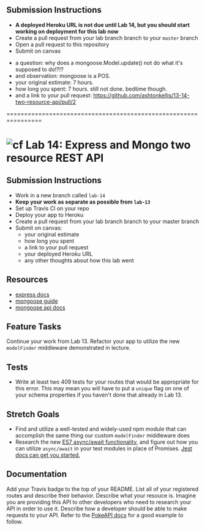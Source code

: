 ## Submission Instructions
* **A deployed Heroku URL is not due until Lab 14, but you should start working on deployment for this lab now** 
* Create a pull request from your lab branch branch to your `master` branch
* Open a pull request to this repository
* Submit on canvas 
- a question:  why does a mongoose.Model.update() not do what it's supposed to do!?!?
- and observation: mongoose is a POS.
- your original estimate: 7 hours.
- how long you spent: 7 hours. still not done. bedtime though.
- and a link to your pull request: https://github.com/ashtonkellis/13-14-two-resource-api/pull/2


================================================================
<!-- Lab 14 -->
![cf](https://i.imgur.com/7v5ASc8.png) Lab 14: Express and Mongo two resource REST API
======

## Submission Instructions
* Work in a new branch called `lab-14`
* **Keep your work as separate as possible from `lab-13`**
* Set up Travis CI on your repo
* Deploy your app to Heroku 
* Create a pull request from your lab branch branch to your master branch
* Submit on canvas:
  * your original estimate
  * how long you spent
  * a link to your pull request
  * your deployed Heroku URL
  * any other thoughts about how this lab went

## Resources
* [express docs](http://expressjs.com/en/4x/api.html)
* [mongoose guide](http://mongoosejs.com/docs/guide.html)
* [mongoose api docs](http://mongoosejs.com/docs/api.html)

## Feature Tasks  
Continue your work from Lab 13. Refactor your app to utilize the new `modelFinder` middleware demonstrated in lecture. 

## Tests
* Write at least two 409 tests for your routes that would be appropriate for this error. This may mean you will have to put a `unique` flag on one of your schema properties if you haven't done that already in Lab 13. 

## Stretch Goals
* Find and utilize a well-tested and widely-used npm module that can accomplish the same thing our custom `modelFinder` middleware does
* Research the new [ES7 async/await functionality](https://developer.mozilla.org/en-US/docs/Web/JavaScript/Reference/Statements/async_function), and figure out how you can utilize `async/await` in your test modules in place of Promises. [Jest docs can get you started.](http://jestjs.io/docs/en/tutorial-async.html#async-await)

## Documentation
Add your Travis badge to the top of your README. List all of your registered routes and describe their behavior. Describe what your resouce is. Imagine you are providing this API to other developers who need to research your API in order to use it. Describe how a developer should be able to make requests to your API. Refer to the [PokeAPI docs](https://pokeapi.co/docsv2/#resource-lists) for a good example to follow. 
